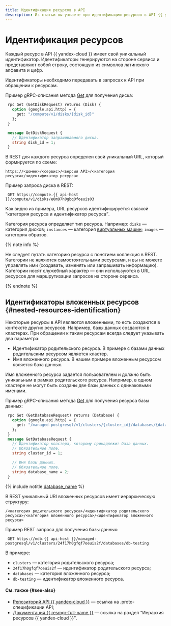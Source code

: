 ```yaml
---
title: Идентификация ресурсов в API
description: Из статьи вы узнаете про идентификацию ресурсов в API {{ yandex-cloud }}.
---
```


# Идентификация ресурсов

Каждый ресурс в API {{ yandex-cloud }} имеет свой уникальный идентификатор. Идентификаторы генерируются на стороне сервиса и представляют собой строку, состоящую из символов латинского алфавита и цифр.

Идентификаторы необходимо передавать в запросах к API при обращении к ресурсам.

Пример gRPC-описания метода [Get](https://github.com/yandex-cloud/cloudapi/blob/master/yandex/cloud/compute/v1/disk_service.proto) для получения диска:

```protobuf
 rpc Get (GetDiskRequest) returns (Disk) {
   option (google.api.http) = {
     get: "/compute/v1/disks/{disk_id}"
   };
 }

 message GetDiskRequest {
   // Идентификатор запрашиваемого диска.
   string disk_id = 1;
 }
```

В REST для каждого ресурса определен свой уникальный URL, который формируется по схеме:

```http
https://<домен>/<сервис>/<версия API>/<категория ресурса>/<идентификатор ресурса>
```

Пример запроса диска в REST:
```
 GET https://compute.{{ api-host }}/compute/v1/disks/e0m97h0gbq0foeuis03
```

Как видно из примера, URL ресурсов идентифицируется связкой <q>категория ресурса и идентификатор ресурса</q>.

Категория ресурса определяет тип ресурса. Например: `disks` — категория дисков; `instances` — категория [виртуальных машин](../../glossary/vm.md); `images` — категория образов.

{% note info %}

Не следует путать категорию ресурса с понятием коллекция в REST. Категории не являются самостоятельными ресурсами, и вы не можете управлять ими (создавать, изменять или запрашивать информацию). Категории носят служебный характер — они используются в URL ресурсов для маршрутизации запросов на стороне сервиса.

{% endnote %}


## Идентификаторы вложенных ресурсов {#nested-resources-identification}

Некоторые ресурсы в API являются вложенными, то есть создаются в контексте других ресурсов. Например, базы данных создаются в кластерах. При обращении к таким ресурсам всегда следует указывать два параметра:

- Идентификатор родительского ресурса. В примере с базами данных родительским ресурсом является кластер.
- Имя вложенного ресурса. В нашем примере вложенным ресурсом является база данных.

Имя вложенного ресурса задается пользователем и должно быть уникальным в рамках родительского ресурса. Например, в одном кластере не могут быть созданы две базы данных с одинаковыми именами.

Пример gRPC-описания метода [Get](https://github.com/yandex-cloud/cloudapi/blob/master/yandex/cloud/mdb/postgresql/v1/database_service.proto) для получения ресурса базы данных:
```protobuf
 rpc Get (GetDatabaseRequest) returns (Database) {
   option (google.api.http) = {
     get: "/managed-postgresql/v1/clusters/{cluster_id}/databases/{database_name}"
   };
 }
 message GetDatabaseRequest {
   // Идентификатор кластера, которому принадлежит база данных.
   // Обязательное поле.
   string cluster_id = 1;

   // Имя базы данных.
   // Обязательное поле.
   string database_name = 2;
 }
```

{% include notitle [database_name](../_includes/database_name.md) %}

В REST уникальный URI вложенных ресурсов имеет иерархическую структуру:
```
/<категория родительского ресурса>/<идентификатор родительского ресурса>/<категория вложенного ресурса>/<идентификатор вложенного ресурса>
```
Пример REST запроса для получения базы данных:
```
 GET https://mdb.{{ api-host }}/managed-postgresql/v1/clusters/24f17h0gfqf7oeuis2f/databases/db-testing
```
В примере:
 - `clusters` — категория родительского ресурса;
 - `24f17h0gfqf7oeuis2f` — идентификатор родительского ресурса;
 - `databases` — категория вложенного ресурса;
 - `db-testing` — идентификатор вложенного ресурса.


#### См. также {#see-also}
- [Репозиторий API {{ yandex-cloud }}](https://github.com/yandex-cloud/cloudapi) — ссылка на .proto-спецификации API;
- [Документация {{ resmgr-full-name }}](../../resource-manager/concepts/resources-hierarchy.md) — ссылка на раздел <q>Иерархия ресурсов {{ yandex-cloud }}</q>.

